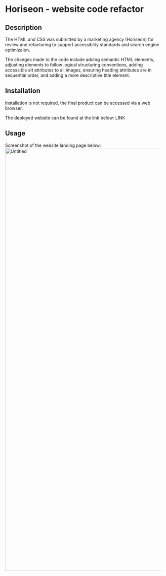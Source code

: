 # Horiseon - website code refactor

## Description
The HTML and CSS was submitted by a marketing agency (Horiseon) for review and refactoring to support accessiblity standards and search engine optimizaion. 

The changes made to the code include adding semantic HTML elements, adjusting elements to follow logical structuring conventions, adding accessible alt attributes to all images, ensuring heading attributes are in sequential order, and adding a more descriptive title element.

## Installation
Installation is not required, the final product can be accessed via a web browser. 

The deployed website can be found at the link below:
LINK

## Usage
Screenshot of the website landing page below:
<img width="1364" alt="Untitled" src="https://user-images.githubusercontent.com/113951402/222799884-bedd1c70-7b1b-4190-8cad-2941f551ea6c.png">